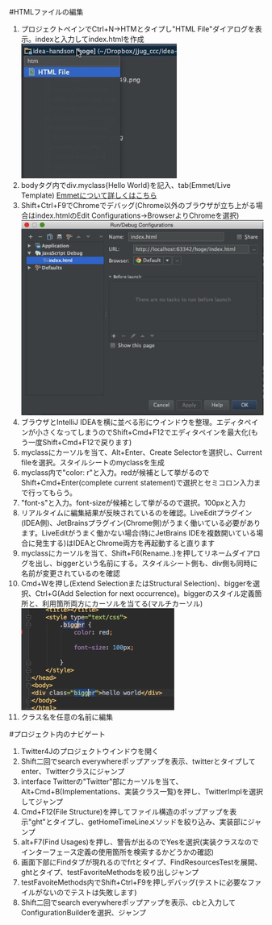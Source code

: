 #HTMLファイルの編集
1. プロジェクトペインでCtrl+N->HTMとタイプし"HTML File"ダイアログを表示。indexと入力してindex.htmlを作成
![createhtml](./images/htm.jpg)
2. bodyタグ内でdiv.myclass{Hello World}を記入、tab(Emmet/Live Template)
[Emmetについて詳しくはこちら](http://docs.emmet.io)
3. Shift+Ctrl+F9でChromeでデバッグ(Chrome以外のブラウザが立ち上がる場合はindex.htmlのEdit Configurations->BrowserよりChromeを選択)
![chrome](./images/chrome.jpg)
4. ブラウザとIntelliJ IDEAを横に並べる形にウインドウを整理。エディタペインが小さくなってしまうのでShift+Cmd+F12でエディタペインを最大化(もう一度Shift+Cmd+F12で戻ります)
5. myclassにカーソルを当て、Alt+Enter、Create Selectorを選択し、Current fileを選択。スタイルシートのmyclassを生成
6. myclass内で"color: r"と入力。redが候補として挙がるのでShift+Cmd+Enter(complete current statement)で選択とセミコロン入力まで行ってもらう。
7. "font-s"と入力。font-sizeが候補として挙がるので選択。100pxと入力
8. リアルタイムに編集結果が反映されているのを確認。LiveEditプラグイン(IDEA側)、JetBrainsプラグイン(Chrome側)がうまく働いている必要があります。LiveEditがうまく働かない場合(特にJetBrains IDEを複数開いている場合に発生する)はIDEAとChrome両方を再起動すると直ります
9. myclassにカーソルを当て、Shift+F6(Rename..)を押してリネームダイアログを出し、biggerという名前にする。スタイルシート側も、div側も同時に名前が変更されているのを確認
10. Cmd+Wを押し(Extend SelectionまたはStructural Selection)、biggerを選択、Ctrl+G(Add Selection for next occurrence)。biggerのスタイル定義箇所と、利用箇所両方にカーソルを当てる(マルチカーソル)
![multi-cursor](./images/multi-cursor.jpg)
11. クラス名を任意の名前に編集

#プロジェクト内のナビゲート
1. Twitter4Jのプロジェクトウインドウを開く
2. Shift二回でsearch everywhereポップアップを表示、twitterとタイプしてenter、Twitterクラスにジャンプ
3. interface Twitterの"Twitter"部にカーソルを当て、Alt+Cmd+B(Implementations、実装クラス一覧)を押し、TwitterImplを選択してジャンプ
4. Cmd+F12(File Structure)を押してファイル構造のポップアップを表示"ght"とタイプし、getHomeTimeLineメソッドを絞り込み、実装部にジャンプ
5. alt+F7(Find Usages)を押し、警告が出るのでYesを選択(実装クラスなのでインターフェース定義の使用箇所を検索するかどうかの確認)
6. 画面下部にFindタブが現れるのでfrtとタイプ、FindResourcesTestを展開、ghtとタイプ、testFavoriteMethodsを絞り出しジャンプ
7. testFavoiteMethods内でShift+Ctrl+F9を押しデバッグ(テストに必要なファイルがないのでテストは失敗します)
8. Shift二回でsearch everywhereポップアップを表示、cbと入力してConfigurationBuilderを選択、ジャンプ